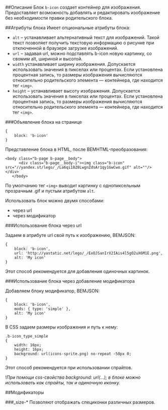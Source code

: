 ##Описание
Блок `b-icon` создает контейнер для изображения. Предоставляет возможность добавлять и редактировать изображение без необходимости правки родительского блока.

##Атрибуты блока
Имеет опциональные атрибуты блока:

* `alt` – устанавливает альтернативный текст для изображений. Такой текст позволяет получить текстовую информацию о рисунке при отключенной в браузере загрузке изображений.
* `url` – задавая url, можно подставлять b-icon новую картинку, со свомим alt, шириной и высотой.
* `width`  устанавливает ширину изображения. Допускается использовать значения в пикселах или процентах. Если установлена процентная запись, то размеры изображения вычисляются относительно родительского элемента — контейнера, где находится тег `<img>`.
* `height` – устанавливает высоту изображения. Допускается использовать значения в пикселах или процентах. Если установлена процентная запись, то размеры изображения вычисляются относительно родительского элемента — контейнера, где находится тег `<img>`.

###Объявление блока на странице

```
{
	block: 'b-icon'
}
```

Представление блока в HTML, после BEMHTML-преобразования:

```
<body class="b-page b-page__body">
      <div class="b-page__body-i"><img class="b-icon" src="//yandex.st/lego/_/La6qi18Z8LwgnZdsAr1qy1GwCwo.gif" alt=""/></div>
   </body>
```
По умолчанию тег `<img>` выводит картинку с однопиксельным прозрачным .gif и пустым атрибутом `alt`.

Использовать блок можно двумя способами:

* через url
* через модификатор

###Использование блока через url

Задаем в атрибуте url свой путь к изображению, BEMJSON:

```bemjson
{
	block: 'b-icon',
	url: 'http://yastatic.net/lego/_/ExOJSanIrX2IAis4l5gO2uX6M1E.png',
	alt: 'My icon'
}
```
Этот способ рекомендуется для добавления одиночных картинок.

###Использование блока через добавление модификатора

Добавляем блоку модификатор, BEMJSON:

```bemjson
{
	block: 'b-icon',
	mods: { type: 'simple' },
	alt: 'My icon'
}
```
В CSS задаем размеры изображения и путь к нему:

```
.b-icon_type_simple
{
    width: 16px;
    height: 16px;
    background: url(icons-sprite.png) no-repeat -50px 0;
}
```
Этот способ рекомендуется при использовании спрайтов.


!_При помощи css-свойства background: url(...); в блоке можно использовать как спрайты, так и одиночную иконку._

##Модификаторы

###_size-*
Позволяют отображать специконки различных размеров.
